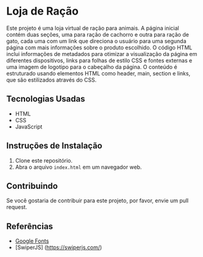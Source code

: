 # Loja de Ração

Este projeto é uma loja virtual de ração para animais. A página inicial contém duas seções, uma para ração de cachorro e outra para ração de gato, 
cada uma com um link que direciona o usuário para uma segunda página com mais informações sobre o produto escolhido. O código HTML inclui informações de 
metadados para otimizar a visualização da página em diferentes dispositivos, links para folhas de estilo CSS e fontes externas e uma imagem de logotipo 
para o cabeçalho da página. O conteúdo é estruturado usando elementos HTML como header, main, section e links, que são estilizados através do CSS.

## Tecnologias Usadas
- HTML
- CSS
- JavaScript

## Instruções de Instalação
1. Clone este repositório.
2. Abra o arquivo `index.html` em um navegador web.

## Contribuindo
Se você gostaria de contribuir para este projeto, por favor, envie um pull request.

## Referências
- [Google Fonts](https://fonts.google.com/)
- [SwiperJS] (https://swiperjs.com/)
